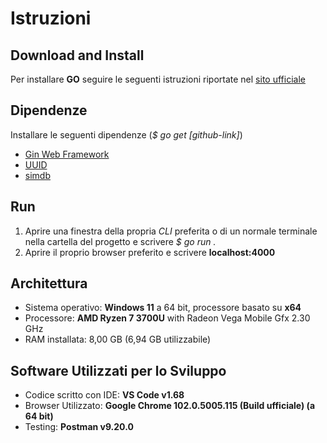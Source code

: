 # Istruzioni

## Download and Install
Per installare **GO** seguire le seguenti istruzioni riportate nel [sito ufficiale](https://go.dev/doc/install)

## Dipendenze
Installare le seguenti dipendenze (*$ go get [github-link]*)
- [Gin Web Framework](https://github.com/gin-gonic/gin)
- [UUID](https://github.com/gofrs/uuid)
- [simdb](https://github.com/sonyarouje/simdb)

## Run
1. Aprire una finestra della propria *CLI* preferita o di un normale terminale nella cartella del progetto e scrivere *$ go run .*
2. Aprire il proprio browser preferito e scrivere **localhost:4000**

## Architettura
- Sistema operativo: **Windows 11** a 64 bit, processore basato su **x64**
- Processore: **AMD Ryzen 7 3700U** with Radeon Vega Mobile Gfx     2.30 GHz  
- RAM installata: 8,00 GB (6,94 GB utilizzabile)  

## Software Utilizzati per lo Sviluppo
- Codice scritto con IDE: **VS Code v1.68**  
- Browser Utilizzato: **Google Chrome 102.0.5005.115 (Build ufficiale) (a 64 bit)**
- Testing: **Postman v9.20.0**


